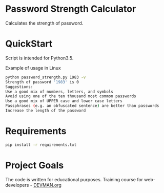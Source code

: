 # Password Strength Calculator 
Calculates the strength of password.

# QuickStart
Script is intended for Python3.5.

Example of usage in Linux
```bash
python password_strength.py 1983 -v
Strength of password '1983' is 0
Suggestions:
Use a good mix of numbers, letters, and symbols
Avoid using one of the ten thousand most common passwords
Use a good mix of UPPER case and lower case letters
Passphrases (e.g. an obfuscated sentence) are better than passwords
Increase the length of the password
```

# Requirements
```bash
pip install -r requirements.txt 
```

# Project Goals

The code is written for educational purposes. Training course for web-developers - [DEVMAN.org](https://devman.org)
